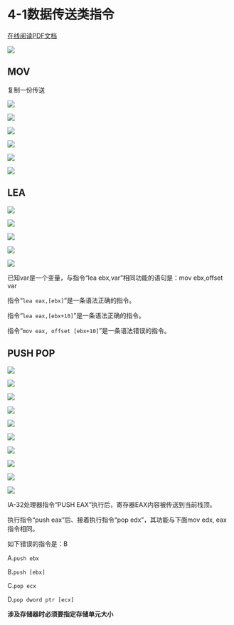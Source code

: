 # 4-1数据传送类指令

<!-- toc -->

<a href="https://rosefinch-midsummer.github.io/book/file/as/4-1.pdf" target="_blank">在线阅读PDF文档</a>

![](https://cdn.jsdelivr.net/gh/Rosefinch-Midsummer/MyImagesHost01/img/202310171402664.png)

## MOV

复制一份传送

![](https://cdn.jsdelivr.net/gh/Rosefinch-Midsummer/MyImagesHost01/img/202310171406974.png)


![](https://cdn.jsdelivr.net/gh/Rosefinch-Midsummer/MyImagesHost01/img/202310171409609.png)


![](https://cdn.jsdelivr.net/gh/Rosefinch-Midsummer/MyImagesHost01/img/202310171411931.png)

![](https://cdn.jsdelivr.net/gh/Rosefinch-Midsummer/MyImagesHost01/img/202310171413965.png)

![](https://cdn.jsdelivr.net/gh/Rosefinch-Midsummer/MyImagesHost01/img/202310171414806.png)

![](https://cdn.jsdelivr.net/gh/Rosefinch-Midsummer/MyImagesHost01/img/202310171415358.png)

## LEA

![](https://cdn.jsdelivr.net/gh/Rosefinch-Midsummer/MyImagesHost01/img/202310171416996.png)


![](https://cdn.jsdelivr.net/gh/Rosefinch-Midsummer/MyImagesHost01/img/202310171420896.png)


![](https://cdn.jsdelivr.net/gh/Rosefinch-Midsummer/MyImagesHost01/img/202310171423616.png)


![](https://cdn.jsdelivr.net/gh/Rosefinch-Midsummer/MyImagesHost01/img/202310171427504.png)


![](https://cdn.jsdelivr.net/gh/Rosefinch-Midsummer/MyImagesHost01/img/202310171428403.png)

已知var是一个变量，与指令“lea ebx,var”相同功能的语句是：mov ebx,offset var

指令“`lea eax,[ebx]`”是一条语法正确的指令。

指令“`lea eax,[ebx+10]`”是一条语法正确的指令。

指令“`mov eax, offset [ebx+10]`”是一条语法错误的指令。
## PUSH POP

![](https://cdn.jsdelivr.net/gh/Rosefinch-Midsummer/MyImagesHost01/img/202310171430830.png)

![](https://cdn.jsdelivr.net/gh/Rosefinch-Midsummer/MyImagesHost01/img/202310171431465.png)


![](https://cdn.jsdelivr.net/gh/Rosefinch-Midsummer/MyImagesHost01/img/202310171433915.png)


![](https://cdn.jsdelivr.net/gh/Rosefinch-Midsummer/MyImagesHost01/img/202310171438696.png)

![](https://cdn.jsdelivr.net/gh/Rosefinch-Midsummer/MyImagesHost01/img/202310171439404.png)

![](https://cdn.jsdelivr.net/gh/Rosefinch-Midsummer/MyImagesHost01/img/202310171440541.png)

![](https://cdn.jsdelivr.net/gh/Rosefinch-Midsummer/MyImagesHost01/img/202310171445119.png)


![](https://cdn.jsdelivr.net/gh/Rosefinch-Midsummer/MyImagesHost01/img/202310171450566.png)

![](https://cdn.jsdelivr.net/gh/Rosefinch-Midsummer/MyImagesHost01/img/202310171452473.png)


![](https://cdn.jsdelivr.net/gh/Rosefinch-Midsummer/MyImagesHost01/img/202310171452652.png)

IA-32处理器指令“PUSH EAX”执行后，寄存器EAX内容被传送到当前栈顶。

执行指令“push eax”后、接着执行指令“pop edx”，其功能与下面mov edx, eax指令相同。

如下错误的指令是：B

A.`push ebx`

B.`push [ebx]`

C.`pop ecx`

D.`pop dword ptr [ecx]`

**涉及存储器时必须要指定存储单元大小**








